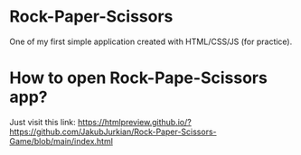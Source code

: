 # Rock-Paper-Scissors
One of my first simple application created with HTML/CSS/JS (for practice).
# How to open Rock-Pape-Scissors app?
Just visit this link: https://htmlpreview.github.io/?https://github.com/JakubJurkian/Rock-Paper-Scissors-Game/blob/main/index.html
